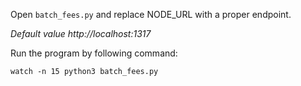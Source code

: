 Open ```batch_fees.py``` and replace NODE_URL with a proper endpoint. 

_Default value http://localhost:1317_

Run the program by following command:

`watch -n 15 python3 batch_fees.py`

